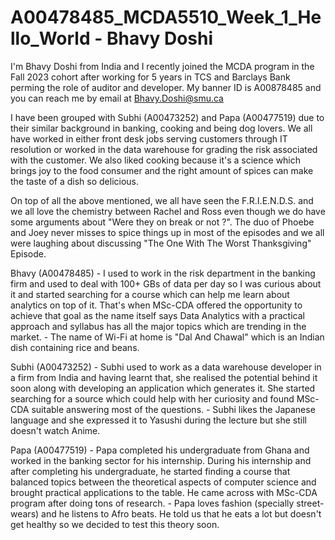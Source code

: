 # A00478485_MCDA5510_Week_1_Hello_World - Bhavy Doshi
I'm Bhavy Doshi from India and I recently joined the MCDA program in the Fall 2023 cohort after working for 5 years in TCS and Barclays Bank perming the role of auditor and developer. My banner ID is A00878485 and you can reach me by email at Bhavy.Doshi@smu.ca

I have been grouped with Subhi (A00473252) and Papa (A00477519) due to their similar background in banking, cooking and being dog lovers. We all have worked in either front desk jobs serving customers through IT resolution or worked in the data warehouse for grading the risk associated with the customer. We also liked cooking because it's a science which brings joy to the food consumer and the right amount of spices can make the taste of a dish so delicious.

On top of all the above mentioned, we all have seen the F.R.I.E.N.D.S. and we all love the chemistry between Rachel and Ross even though we do have some arguments about "Were they on break or not ?". The duo of Phoebe and Joey never misses to spice things up in most of the episodes and we all were laughing about discussing "The One With The Worst Thanksgiving" Episode.

Bhavy (A00478485)
    - I used to work in the risk department in the banking firm and used to deal with 100+ GBs of data per day so I was curious about it and started searching for a course which can help me learn about analytics on top of it. That's when MSc-CDA offered the opportunity to achieve that goal as the name itself says Data Analytics with a practical approach and syllabus has all the major topics which are trending in the market.
    - The name of Wi-Fi at home is "Dal And Chawal" which is an Indian dish containing rice and beans.

Subhi (A00473252)
    - Subhi used to work as a data warehouse developer in a firm from India and having learnt that, she realised the potential behind it soon along with developing an application which generates it. She started searching for a source which could help with her curiosity and found MSc-CDA suitable answering most of the questions.
    - Subhi likes the Japanese language and she expressed it to Yasushi during the lecture but she still doesn't watch Anime.

Papa (A00477519)
    - Papa completed his undergraduate from Ghana and worked in the banking sector for his internship. During his internship and after completing his undergraduate, he started finding a course that balanced topics between the theoretical aspects of computer science and brought practical applications to the table. He came across with MSc-CDA program after doing tons of research.
    - Papa loves fashion (specially street-wears) and he listens to Afro beats. He told us that he eats a lot but doesn't get healthy so we decided to test this theory soon.